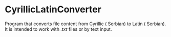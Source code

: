 # CyrillicLatinConverter
Program that converts file content from Cyrillic ( Serbian) to Latin ( Serbian). It is intended to work with *.txt* files or by text input.

